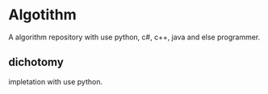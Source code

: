 # Algotithm
A algorithm repository with use python, c#, c++, java and else programmer.
## dichotomy
impletation with use python.
